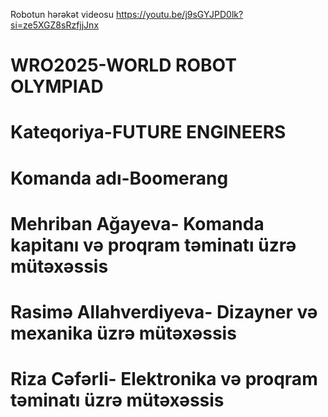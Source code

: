 Robotun hərəkət videosu
https://youtu.be/j9sGYJPD0lk?si=ze5XGZ8sRzfjjJnx


# WRO2025-WORLD ROBOT OLYMPIAD
# Kateqoriya-FUTURE ENGINEERS

# Komanda adı-Boomerang
# Mehriban Ağayeva- Komanda kapitanı və proqram təminatı üzrə mütəxəssis
# Rasimə Allahverdiyeva- Dizayner və mexanika üzrə mütəxəssis
# Riza Cəfərli- Elektronika və proqram təminatı üzrə mütəxəssis

